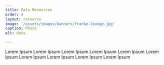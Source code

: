 ```yaml
---
title: Data Resources
order: 4
layout: resource
image: '/assets/images/banners/franke-lounge.jpg'
caption: Photo
alt: data

---
```


Lorem Ipsum Lorem Ipsum Lorem Ipsum Lorem Ipsum Lorem Ipsum Lorem Ipsum Lorem Ipsum Lorem Ipsum Lorem Ipsum Lorem Ipsum 